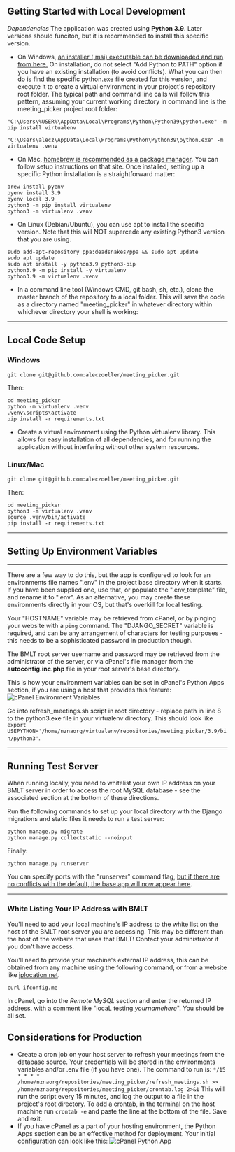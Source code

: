 ## Getting Started with Local Development ##

 *Dependencies*
 The application was created using **Python 3.9**.  Later versions should funciton, but it is recommended to install this specific version.  
  - On Windows, [an installer (.msi) executable can be downloaded and run from here.](https://www.python.org/downloads/release/python-3912/)  On installation, do not select "Add Python to PATH" option if you have an existing installation (to avoid conflicts).  What you can then do is find the specific python.exe file created for this version, and execute it to create a virtual environment in your project's repository root folder.  The typical path and command line calls will follow this pattern, assuming your current working directory in command line is the meeting_picker project root folder:

  `"C:\Users\%USER%\AppData\Local\Programs\Python\Python39\python.exe" -m pip install virtualenv`

  `"C:\Users\alecz\AppData\Local\Programs\Python\Python39\python.exe" -m virtualenv .venv`

  - On Mac, [homebrew is recommended as a package manager](https://brew.sh/).  You can follow setup instructions on that site.  Once installed, setting up a specific Python installation is a straightforward matter:
```
brew install pyenv
pyenv install 3.9
pyenv local 3.9
python3 -m pip install virtualenv
python3 -m virtualenv .venv
```
  - On Linux (Debian/Ubuntu), you can use apt to install the specific version. Note that this will NOT supercede any existing Python3 version that you are using.
```
sudo add-apt-repository ppa:deadsnakes/ppa && sudo apt update
sudo apt update
sudo apt install -y python3.9 python3-pip
python3.9 -m pip install -y virtualenv
python3.9 -m virtualenv .venv
```
 - In a command line tool (Windows CMD, git bash, sh, etc.), clone the master branch of the repository to a local folder.  This will save the code as a directory named "meeting_picker" in whatever directory within whichever directory your shell is working:
---

## Local Code Setup ##

 ### Windows ###

`git clone git@github.com:aleczoeller/meeting_picker.git`

Then:

```
cd meeting_picker
python -m virtualenv .venv
.venv\scripts\activate
pip install -r requirements.txt
```

- Create a virtual environment using the Python virtualenv library.  This allows for easy installation of all dependencies, and for running the application without interfering without other system resources.
### Linux/Mac ###

```git clone git@github.com:aleczoeller/meeting_picker.git```

Then:

```
cd meeting_picker
python3 -m virtualenv .venv
source .venv/bin/activate
pip install -r requirements.txt
```
---

## Setting Up Environment Variables ##
---

There are a few way to do this, but the app is configured to look for an environments file names ".env" in the project base directory when it starts.  If you have been supplied one, use that, or populate the ".env_template" file, and rename it to ".env".  As an alternative, you may create these environments directly in your OS, but that's overkill for local testing. 

Your "HOSTNAME" variable may be retrieved from cPanel, or by pinging your website with a `ping` command.  The "DJANGO_SECRET" variable is required, and can be any arrangement of characters for testing purposes - this needs to be a sophisticated password in production though.  

The BMLT root server username and password may be retrieved from the administrator of the server, or via cPanel's file manager from the **autoconfig.inc.php** file in your root server's base directory.

This is how your environment variables can be set in cPanel's Python Apps section, if you are using a host that provides this feature:
![cPanel Environment Variables](resources/readme_envs.png)


Go into refresh_meetings.sh script in root directory - replace path in line 8 to the python3.exe file in your virtualenv directory.  This should look like `export USEPYTHON='/home/nznaorg/virtualenv/repositories/meeting_picker/3.9/bin/python3'`. 
 
---

## Running Test Server ##
When running locally, you need to whitelist your own IP address on your BMLT server in order to access the root MySQL database - see the associated section at the bottom of these directions.

Run the following commands to set up your local directory with the Django migrations and static files it needs to run a test server:

```
python manage.py migrate
python manage.py collectstatic --noinput
```

Finally:

`python manage.py runserver`

You can specify ports with the "runserver" command flag, [but if there are no conflicts with the default, the base app will now appear here](http://127.0.0.1:8000/nan/nan/nan/).

---

### White Listing Your IP Address with BMLT ###
You'll need to add your local machine's IP address to the white list on the host of the BMLT root server you are accessing.  This may be different than the host of the website that uses that BMLT! Contact your administrator if you don't have access.

You'll need to provide your machine's external IP address, this can be obtained from any machine using the following command, or from a website like [iplocation.net](iplocation.net).

`curl ifconfig.me`

In cPanel, go into the *Remote MySQL* section and enter the returned IP address, with a comment like "locaL testing *yournamehere*". You should be all set.

## Considerations for Production ##

- Create a cron job on your host server to refresh your meetings from the database source. Your credentials will be stored in the environments variables and/or .env file (if you have one).  The command to run is: `*/15 * * * * /home/nznaorg/repositories/meeting_picker/refresh_meetings.sh >> /home/nznaorg/repositories/meeting_picker/crontab.log 2>&1`  This will run the script every 15 minutes, and log the output to a file in the project's root directory.  To add a crontab, in the terminal on the host machine run `crontab -e` and paste the line at the bottom of the file.  Save and exit.
- If you have cPanel as a part of your hosting environment, the Python Apps section can be an effective method for deployment.  Your initial configuration can look like this:
![cPanel Python App](resources/readme_setup.png)